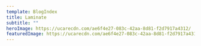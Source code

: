 ```yaml
---
template: BlogIndex
title: Laminate
subtitle: ""
heroImage: https://ucarecdn.com/ae6f4e27-083c-42aa-8d81-f2d7917a4312/
featuredImage: https://ucarecdn.com/ae6f4e27-083c-42aa-8d81-f2d7917a4312/
---
```

